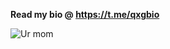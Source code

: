 <b>Read my bio @ https://t.me/qxgbio</b>

![Ur mom](https://spotify-recently-played-readme.vercel.app/api?user=xdpsu7ka6jsrfygs1u12qagnv)
